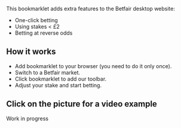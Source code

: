 This bookmarklet adds extra features to the Betfair desktop website:

* One-click betting
* Using stakes < £2
* Betting at reverse odds

## How it works

* Add bookmarklet to your browser (you need to do it only once).
* Switch to a Betfair market.
* Click bookmarklet to add our toolbar.
* Adjust your stake and start betting.

## Click on the picture for a video example

Work in progress
